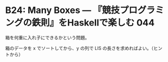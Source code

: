 # B24: Many Boxes — 『競技プログラミングの鉄則』をHaskellで楽しむ 044

箱を何重に入れ子にできるかという問題。

箱のデータを x でソートしてから、y の列で LIS の長さを求めればよい。（ヒントから）
